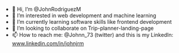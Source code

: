 - 👋 Hi, I’m @JohnRodriguezM
- 👀 I’m interested in web development and machine learning
- 🌱 I’m currently learning software skills like frontend development
- 💞️ I’m looking to collaborate on Trip-planner-landing-page
- 📫 How to reach me: @Johnn_73 (twitter) and this is my LinkedIn: www.linkedin.com/in/johnjrm

<!---
JohnRodriguezM/JohnRodriguezM is a ✨ special ✨ repository because its `README.md` (this file) appears on your GitHub profile.
You can click the Preview link to take a look at your changes.
--->
